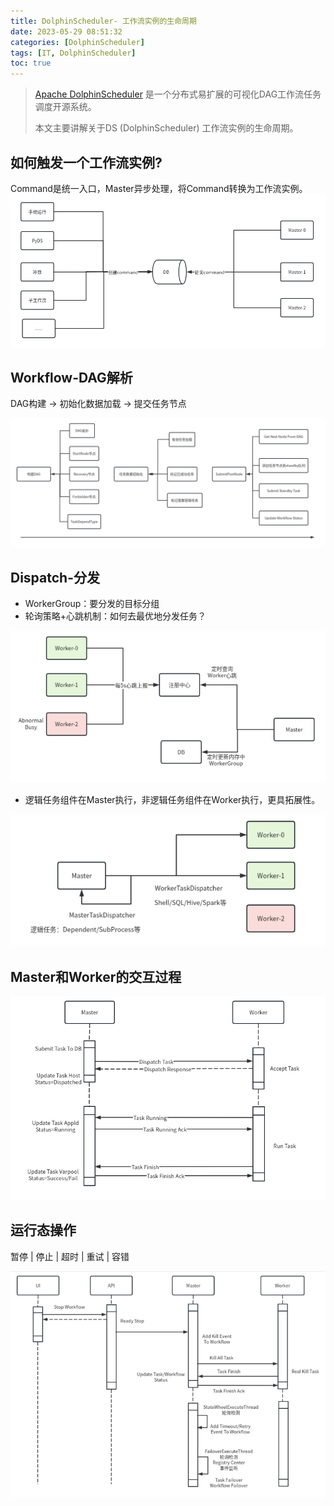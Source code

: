 ```yaml
---
title: DolphinScheduler- 工作流实例的生命周期
date: 2023-05-29 08:51:32
categories: [DolphinScheduler]
tags: [IT, DolphinScheduler]
toc: true
---
```


> [Apache DolphinScheduler](https://github.com/apache/dolphinscheduler) 是一个分布式易扩展的可视化DAG工作流任务调度开源系统。
> 
> 本文主要讲解关于DS (DolphinScheduler) 工作流实例的生命周期。

## 如何触发一个工作流实例?

Command是统一入口，Master异步处理，将Command转换为工作流实例。
![](/images/workflow_instance_lifecycle/how_to_start_workflow_instance.png)

<!--more-->

## Workflow-DAG解析

DAG构建   ->  初始化数据加载  ->  提交任务节点

![](/images/workflow_instance_lifecycle/build_DAG.png)

## Dispatch-分发

- WorkerGroup：要分发的目标分组
- 轮询策略+心跳机制：如何去最优地分发任务？

![](/images/workflow_instance_lifecycle/heartbeat_and_workergroup.png)

- 逻辑任务组件在Master执行，非逻辑任务组件在Worker执行，更具拓展性。

![](/images/workflow_instance_lifecycle/dispatch_task.png)


## Master和Worker的交互过程

![](/images/workflow_instance_lifecycle/master_and_worker_notify.png)


## 运行态操作

暂停 | 停止 | 超时 | 重试 | 容错

![](/images/workflow_instance_lifecycle/runtime_operation.png)